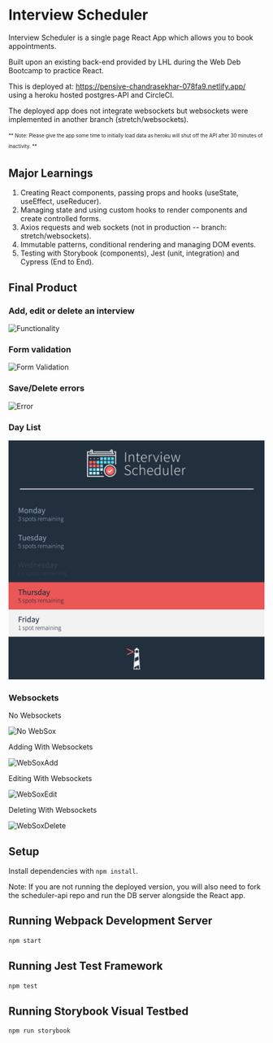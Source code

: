 # Interview Scheduler
Interview Scheduler is a single page React App which allows you to book appointments. 

Built upon an existing back-end provided by LHL during the Web Deb Bootcamp to practice React. 

This is deployed at: https://pensive-chandrasekhar-078fa9.netlify.app/ using a heroku hosted postgres-API and CircleCI. 

The deployed app does not integrate websockets but websockets were implemented in another branch (stretch/websockets).

<sub><sup> ** Note: Please give the app some time to initially load data as heroku will shut off the API after 30 minutes of inactivity. ** </sup></sub>


## Major Learnings

1. Creating React components, passing props and hooks (useState, useEffect, useReducer).
2. Managing state and using custom hooks to render components and create controlled forms.
3. Axios requests and web sockets (not in production -- branch: stretch/websockets).
4. Immutable patterns, conditional rendering and managing DOM events.
5. Testing with Storybook (components), Jest (unit, integration) and Cypress (End to End).

## Final Product
### Add, edit or delete an interview
![Functionality](https://media0.giphy.com/media/7CM2xLpSiEyxBpuxsE/giphy.gif?cid=790b7611581c38031676d760992b2ee2e37fcaf842daaad3&rid=giphy.gif&ct=g)

### Form validation
![Form Validation](https://media1.giphy.com/media/pzoAIfkdIvKjd7EuJ9/giphy.gif?cid=790b761195729ef50f296705b6c68f315a96c85eddc65ff7&rid=giphy.gif&ct=g)

### Save/Delete errors
![Error](https://media4.giphy.com/media/ZrgFcwYnOyVVp9HDy1/giphy.gif?cid=790b7611c30be1315b5c4e091a7eb2b14810f2b4afc05f1b&rid=giphy.gif&ct=g)

### Day List
![Day List](https://github.com/afsanhk/scheduler/blob/master/docs/Day%20List.png?raw=true)

### Websockets
No Websockets

![No WebSox](https://media0.giphy.com/media/ESNLvs2C7kXUV3SzUx/giphy.gif?cid=790b76116d762f69007a08263af1e3b292e849afa5aac0cf&rid=giphy.gif&ct=g)

Adding With Websockets

![WebSoxAdd](https://media4.giphy.com/media/1ZsyED6RzyGalPNwIK/giphy.gif?cid=790b761160f64233e9060af4e922a0eb31c8b98ac2122f33&rid=giphy.gif&ct=g)

Editing With Websockets

![WebSoxEdit](https://media4.giphy.com/media/VqgnFW88GWDWiV7CC1/giphy.gif?cid=790b761143fe47a6fdd42f740771c9d6ef74b9ac1129b47b&rid=giphy.gif&ct=g)

Deleting With Websockets

![WebSoxDelete](https://media2.giphy.com/media/Ip2W39FZwr7yq4xKtX/giphy.gif?cid=790b7611374b15329a862b11f81288667dcdc3c60f12225a&rid=giphy.gif&ct=g)


## Setup

Install dependencies with `npm install`.

Note: If you are not running the deployed version, you will also need to fork the scheduler-api repo and run the DB server alongside the React app. 

## Running Webpack Development Server

```sh
npm start
```

## Running Jest Test Framework

```sh
npm test
```

## Running Storybook Visual Testbed

```sh
npm run storybook
```
